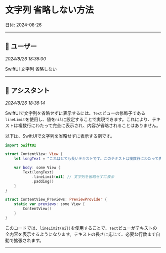 # 文字列 省略しない方法

日付: 2024-08-26

---

## 👤 ユーザー
*2024/8/26 18:36:00*

SwiftUI 文字列 省略しない

---

## 🤖 アシスタント
*2024/8/26 18:36:14*

SwiftUIで文字列を省略せずに表示するには、`Text`ビューの修飾子である`lineLimit`を使用し、値を`nil`に設定することで実現できます。これにより、テキストは複数行にわたって完全に表示され、内容が省略されることはありません。

以下は、SwiftUIで文字列を省略せずに表示する例です。

```swift
import SwiftUI

struct ContentView: View {
    let longText = "これはとても長いテキストです。このテキストは複数行にわたって表示され、途中で省略されることはありません。"

    var body: some View {
        Text(longText)
            .lineLimit(nil) // 文字列を省略せずに表示
            .padding()
    }
}

struct ContentView_Previews: PreviewProvider {
    static var previews: some View {
        ContentView()
    }
}
```

このコードでは、`lineLimit(nil)`を使用することで、`Text`ビューがテキストの全内容を表示するようになります。テキストの長さに応じて、必要な行数まで自動で拡張されます。

---
